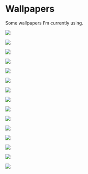 # Wallpapers

Some wallpapers I'm currently using.


  ![](https://raw.githubusercontent.com/tjhorner/wallpapers/gh-pages/Deadpinkie.png)

  ![](https://raw.githubusercontent.com/tjhorner/wallpapers/gh-pages/Lyra.png)

  ![](https://raw.githubusercontent.com/tjhorner/wallpapers/gh-pages/Octavia.png)

  ![](https://raw.githubusercontent.com/tjhorner/wallpapers/gh-pages/Octavia2.jpeg)

  ![](https://raw.githubusercontent.com/tjhorner/wallpapers/gh-pages/RD.png)

  ![](https://raw.githubusercontent.com/tjhorner/wallpapers/gh-pages/RDAnthro.png)

  ![](https://raw.githubusercontent.com/tjhorner/wallpapers/gh-pages/Twi.png)

  ![](https://raw.githubusercontent.com/tjhorner/wallpapers/gh-pages/Vinyl.jpeg)

  ![](https://raw.githubusercontent.com/tjhorner/wallpapers/gh-pages/Vinyl2.png)

  ![](https://raw.githubusercontent.com/tjhorner/wallpapers/gh-pages/Vinyl3.jpg)

  ![](https://raw.githubusercontent.com/tjhorner/wallpapers/gh-pages/Vinyl4.png)

  ![](https://raw.githubusercontent.com/tjhorner/wallpapers/gh-pages/Vinyl5.png)

  ![](https://raw.githubusercontent.com/tjhorner/wallpapers/gh-pages/VinylEQG.png)

  ![](https://raw.githubusercontent.com/tjhorner/wallpapers/gh-pages/VinylxOctavia.png)

  ![](https://raw.githubusercontent.com/tjhorner/wallpapers/gh-pages/VinylxOctavia2.png)

